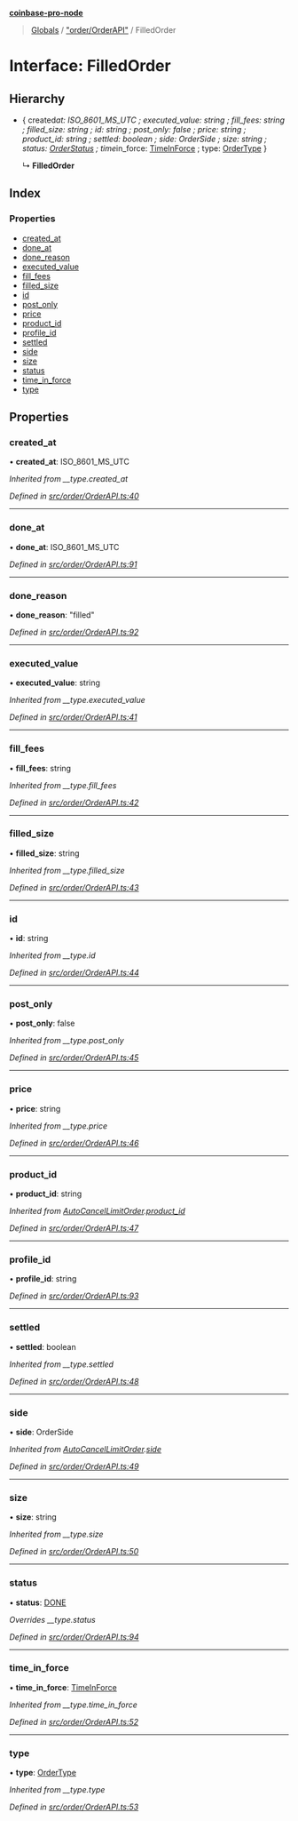 **[coinbase-pro-node](../README.md)**

> [Globals](../globals.md) / ["order/OrderAPI"](../modules/_order_orderapi_.md) / FilledOrder

# Interface: FilledOrder

## Hierarchy

- { created*at: ISO_8601_MS_UTC ; executed_value: string ; fill_fees: string ; filled_size: string ; id: string ; post_only: false ; price: string ; product_id: string ; settled: boolean ; side: OrderSide ; size: string ; status: [OrderStatus](../enums/\_order_orderapi*.orderstatus.md) ; time*in_force: [TimeInForce](../enums/\_order_orderapi*.timeinforce.md) ; type: [OrderType](../enums/_order_orderapi_.ordertype.md) }

  ↳ **FilledOrder**

## Index

### Properties

- [created_at](_order_orderapi_.filledorder.md#created_at)
- [done_at](_order_orderapi_.filledorder.md#done_at)
- [done_reason](_order_orderapi_.filledorder.md#done_reason)
- [executed_value](_order_orderapi_.filledorder.md#executed_value)
- [fill_fees](_order_orderapi_.filledorder.md#fill_fees)
- [filled_size](_order_orderapi_.filledorder.md#filled_size)
- [id](_order_orderapi_.filledorder.md#id)
- [post_only](_order_orderapi_.filledorder.md#post_only)
- [price](_order_orderapi_.filledorder.md#price)
- [product_id](_order_orderapi_.filledorder.md#product_id)
- [profile_id](_order_orderapi_.filledorder.md#profile_id)
- [settled](_order_orderapi_.filledorder.md#settled)
- [side](_order_orderapi_.filledorder.md#side)
- [size](_order_orderapi_.filledorder.md#size)
- [status](_order_orderapi_.filledorder.md#status)
- [time_in_force](_order_orderapi_.filledorder.md#time_in_force)
- [type](_order_orderapi_.filledorder.md#type)

## Properties

### created_at

• **created_at**: ISO_8601_MS_UTC

_Inherited from \_\_type.created_at_

_Defined in [src/order/OrderAPI.ts:40](https://github.com/bennycode/coinbase-pro-node/blob/493485c/src/order/OrderAPI.ts#L40)_

---

### done_at

• **done_at**: ISO_8601_MS_UTC

_Defined in [src/order/OrderAPI.ts:91](https://github.com/bennycode/coinbase-pro-node/blob/493485c/src/order/OrderAPI.ts#L91)_

---

### done_reason

• **done_reason**: \"filled\"

_Defined in [src/order/OrderAPI.ts:92](https://github.com/bennycode/coinbase-pro-node/blob/493485c/src/order/OrderAPI.ts#L92)_

---

### executed_value

• **executed_value**: string

_Inherited from \_\_type.executed_value_

_Defined in [src/order/OrderAPI.ts:41](https://github.com/bennycode/coinbase-pro-node/blob/493485c/src/order/OrderAPI.ts#L41)_

---

### fill_fees

• **fill_fees**: string

_Inherited from \_\_type.fill_fees_

_Defined in [src/order/OrderAPI.ts:42](https://github.com/bennycode/coinbase-pro-node/blob/493485c/src/order/OrderAPI.ts#L42)_

---

### filled_size

• **filled_size**: string

_Inherited from \_\_type.filled_size_

_Defined in [src/order/OrderAPI.ts:43](https://github.com/bennycode/coinbase-pro-node/blob/493485c/src/order/OrderAPI.ts#L43)_

---

### id

• **id**: string

_Inherited from \_\_type.id_

_Defined in [src/order/OrderAPI.ts:44](https://github.com/bennycode/coinbase-pro-node/blob/493485c/src/order/OrderAPI.ts#L44)_

---

### post_only

• **post_only**: false

_Inherited from \_\_type.post_only_

_Defined in [src/order/OrderAPI.ts:45](https://github.com/bennycode/coinbase-pro-node/blob/493485c/src/order/OrderAPI.ts#L45)_

---

### price

• **price**: string

_Inherited from \_\_type.price_

_Defined in [src/order/OrderAPI.ts:46](https://github.com/bennycode/coinbase-pro-node/blob/493485c/src/order/OrderAPI.ts#L46)_

---

### product_id

• **product_id**: string

_Inherited from [AutoCancelLimitOrder](_order_orderapi_.autocancellimitorder.md).[product_id](_order_orderapi_.autocancellimitorder.md#product_id)_

_Defined in [src/order/OrderAPI.ts:47](https://github.com/bennycode/coinbase-pro-node/blob/493485c/src/order/OrderAPI.ts#L47)_

---

### profile_id

• **profile_id**: string

_Defined in [src/order/OrderAPI.ts:93](https://github.com/bennycode/coinbase-pro-node/blob/493485c/src/order/OrderAPI.ts#L93)_

---

### settled

• **settled**: boolean

_Inherited from \_\_type.settled_

_Defined in [src/order/OrderAPI.ts:48](https://github.com/bennycode/coinbase-pro-node/blob/493485c/src/order/OrderAPI.ts#L48)_

---

### side

• **side**: OrderSide

_Inherited from [AutoCancelLimitOrder](_order_orderapi_.autocancellimitorder.md).[side](_order_orderapi_.autocancellimitorder.md#side)_

_Defined in [src/order/OrderAPI.ts:49](https://github.com/bennycode/coinbase-pro-node/blob/493485c/src/order/OrderAPI.ts#L49)_

---

### size

• **size**: string

_Inherited from \_\_type.size_

_Defined in [src/order/OrderAPI.ts:50](https://github.com/bennycode/coinbase-pro-node/blob/493485c/src/order/OrderAPI.ts#L50)_

---

### status

• **status**: [DONE](../enums/_order_orderapi_.orderstatus.md#done)

_Overrides \_\_type.status_

_Defined in [src/order/OrderAPI.ts:94](https://github.com/bennycode/coinbase-pro-node/blob/493485c/src/order/OrderAPI.ts#L94)_

---

### time_in_force

• **time_in_force**: [TimeInForce](../enums/_order_orderapi_.timeinforce.md)

_Inherited from \_\_type.time_in_force_

_Defined in [src/order/OrderAPI.ts:52](https://github.com/bennycode/coinbase-pro-node/blob/493485c/src/order/OrderAPI.ts#L52)_

---

### type

• **type**: [OrderType](../enums/_order_orderapi_.ordertype.md)

_Inherited from \_\_type.type_

_Defined in [src/order/OrderAPI.ts:53](https://github.com/bennycode/coinbase-pro-node/blob/493485c/src/order/OrderAPI.ts#L53)_
